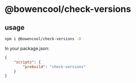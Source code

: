 # @bowencool/check-versions

## usage
``` bash
npm i @bowencool/check-versions -D
```
In your package.json:
``` json
{
	"scripts": {
		"prebuild": "check-versions"
	}
}
```
